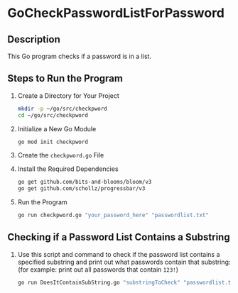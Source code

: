 # GoCheckPasswordListForPassword

## Description

This Go program checks if a password is in a list.

## Steps to Run the Program

1. Create a Directory for Your Project
    ```sh
    mkdir -p ~/go/src/checkpword
    cd ~/go/src/checkpword
    ```

2. Initialize a New Go Module
    ```sh
    go mod init checkpword
    ```

3. Create the `checkpword.go` File

4. Install the Required Dependencies
    ```sh
    go get github.com/bits-and-blooms/bloom/v3
    go get github.com/schollz/progressbar/v3
    ```

5. Run the Program
    ```sh
    go run checkpword.go "your_password_here" "passwordlist.txt"
    ```

## Checking if a Password List Contains a Substring

1. Use this script and command to check if the password list contains a specified substring and print out what passwords contain that substring:
   (for example: print out all passwords that contain `123!`)
    ```sh
    go run DoesItContainSubString.go "substringToCheck" "passwordlist.txt"
    ```
